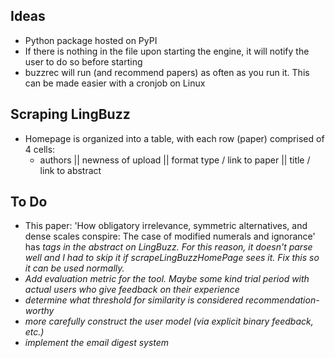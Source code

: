 ## Ideas

- Python package hosted on PyPI
- If there is nothing in the file upon starting the engine, it will notify the user to do so before starting
- buzzrec will run (and recommend papers) as often as you run it. This can be made easier with a cronjob on Linux


## Scraping LingBuzz

- Homepage is organized into a table, with each row (paper) comprised of 4 cells:
  - authors || newness of upload || format type / link to paper || title / link to abstract


## To Do

- This paper: 'How obligatory irrelevance, symmetric alternatives, and dense scales conspire: The case of modified numerals and ignorance' has <em> tags in the abstract on LingBuzz. For this reason, it doesn't parse well and I had to skip it if scrapeLingBuzzHomePage sees it. Fix this so it can be used normally.
- Add evaluation metric for the tool. Maybe some kind trial period with actual users who give feedback on their experience
- determine what threshold for similarity is considered recommendation-worthy
- more carefully construct the user model (via explicit binary feedback, etc.)
- implement the email digest system